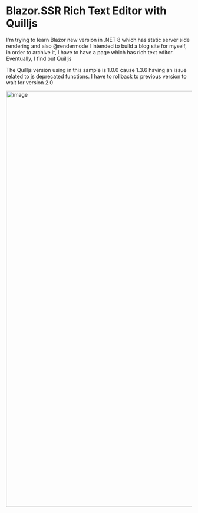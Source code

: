 # Blazor.SSR Rich Text Editor with Quilljs

I'm trying to learn Blazor new version in .NET 8 which has static server side rendering and also @rendermode 
I intended to build a blog site for myself, in order to archive it, I have to have a page which has rich text editor.
Eventually, I find out Quilljs

The Quilljs version using in this sample is 1.0.0 cause 1.3.6 having an issue related to js deprecated functions. I have to rollback to previous version to wait for version 2.0

<img width="1127" alt="image" src="https://github.com/chuannguyen1208/Blazor.SSR/assets/93895222/4fe6c5d9-84d8-4a0a-9d9d-1200f2dd9620">

